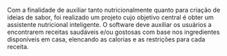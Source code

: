 Com a finalidade de auxiliar tanto nutricionalmente quanto para criação de ideias de
sabor, foi realizado um projeto cujo objetivo central é obter um assistente nutricional
inteligente. O software deve auxiliar os usuários a encontrarem receitas saudáveis e/ou gostosas
com base nos ingredientes disponíveis em casa, elencando as calorias e as restrições para cada
receita.
